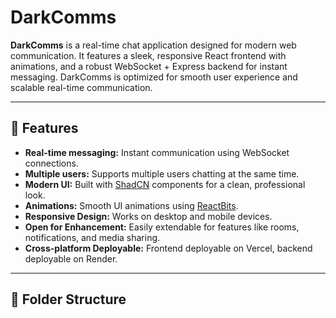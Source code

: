 # DarkComms

**DarkComms** is a real-time chat application designed for modern web communication. It features a sleek, responsive React frontend with animations, and a robust WebSocket + Express backend for instant messaging. DarkComms is optimized for smooth user experience and scalable real-time communication.

---

## 🚀 Features

- **Real-time messaging:** Instant communication using WebSocket connections.
- **Multiple users:** Supports multiple users chatting at the same time.
- **Modern UI:** Built with [ShadCN](https://shadcn.dev/) components for a clean, professional look.
- **Animations:** Smooth UI animations using [ReactBits](https://reactbits.dev/).
- **Responsive Design:** Works on desktop and mobile devices.
- **Open for Enhancement:** Easily extendable for features like rooms, notifications, and media sharing.
- **Cross-platform Deployable:** Frontend deployable on Vercel, backend deployable on Render.

---

## 📂 Folder Structure

